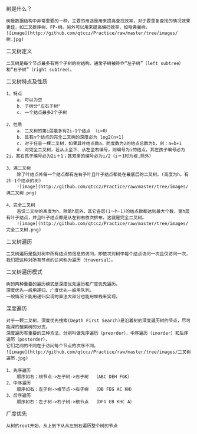 树是什么？

    树是数据结构中非常重要的一种，主要的用途是用来提高查找效率，对于要重复查找的情况效果更佳，如二叉排序树、FP-树。另外可以用来提高编码效率，如哈弗曼树。
    ![image](http://github.com/qtccz/Practice/raw/master/tree/images/树.jpg)
    
二叉树定义

    二叉树是每个节点最多有两个子树的树结构。通常子树被称作“左子树”（left subtree）和“右子树”（right subtree）。

二叉树特点及性质
    
    1、特点
        a. 可以为空 
        b. 子树分"左右子树"
        c. 一个结点最多2个子树
        
    2、性质
        a. 二叉树的第i层最多有2i-1个结点 （i>0）
        b. 具有n个结点的完全二叉树的深度必为 log2(n+1)
        c. 对于任意一棵二叉树，如果其叶结点数a，而度数为2的结点总数为b，则：a=b+1 
        d. 对完全二叉树，若从上至下、从左至右编号，则编号为i的结点，其左孩子编号必为2i，其右孩子编号必为2i＋1；其双亲的编号必为i/2（i＝1时为根,除外）
        
    3、满二叉树
        除了叶结点外每一个结点都有左右子叶且叶子结点都处在最底层的二叉树。(高度为h，有2h-1个结点的树)
        ![image](http://github.com/qtccz/Practice/raw/master/tree/images/满二叉树.png)
        
    4、完全二叉树
        若设二叉树的高度为h，除第h层外，其它各层(1～h-1)的结点数都达到最大个数，第h层有叶子结点，并且叶子结点都是从左到右依次排布，这就是完全二叉树。 
        ![image](http://github.com/qtccz/Practice/raw/master/tree/images/完全二叉树.png)

二叉树遍历

    二叉树遍历是指对树中所有结点的信息的访问，即依次对树中每个结点访问一次且仅访问一次，我们把这种对所有节点的访问称为遍历（traversal）。

二叉树遍历模式

    树的两种重要的遍历模式是深度优先遍历和广度优先遍历。
    深度优先一般用递归，广度优先一般用队列。
    一般情况下能用递归实现的算法大部分也能用堆栈来实现。
   
深度遍历

    对于一颗二叉树，深度优先搜索(Depth First Search)是沿着树的深度遍历树的节点，尽可能深的搜索树的分支。
    深度遍历有重要的三种方法，分别叫做先序遍历（preorder），中序遍历（inorder）和后序遍历（postorder），
    它们之间的不同在于访问每个节点的次序不同。
    ![image](http://github.com/qtccz/Practice/raw/master/tree/images/二叉树遍历.jpg)

    1、先序遍历
        顺序如右：根节点->左子树->右子树  （ABC DEH FGK）
    2、中序遍历
        顺序如右：左子树->根节点->右子树  （DB FEG AC KH）
    3、后序遍历
        顺序如右：左子树->右子树->根节点  （DFG EB KHC A）

广度优先
    
    从树的root开始，从上到下从从左到右遍历整个树的节点



